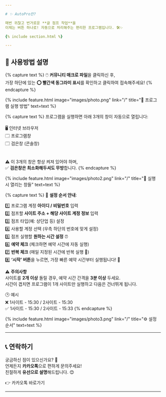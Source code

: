 ```yaml
---

# ✨ AutoPro란?

매번 귀찮고 번거로운 **글 점프 작업**을  
이제는 버튼 하나로! 자동으로 처리해주는 편리한 프로그램입니다. 🛠️✨

{% include section.html %}

---
```


## 📌 사용방법 설명

{% capture text %}
🖱️ **커뮤니티 매크로 파일**을 클릭하신 후,  
가장 하단에 있는 <b>⭕ 빨간색 동그라미 표시</b>를 확인하고 클릭하여 접속해주세요!
{% endcapture %}

{%
  include feature.html
  image="images/photo.png"
  link="/"
  title="📂 프로그램 실행 방법"
  text=text
%}

{% capture text %}
프로그램을 실행하면 아래 3개의 창이 자동으로 열립니다:  
<br>🖥️ 인터넷 브라우저  
🗔 프로그램창  
🗔 검은창 (콘솔창)  
<br><br>⚠️ 이 3개의 창은 항상 켜져 있어야 하며,  
✅ <b>검은창은 최소화해두셔도 무방</b>합니다.
{% endcapture %}

{%
  include feature.html
  image="images/photo2.png"
  link="/"
  title="🔧 실행 시 열리는 창들"
  text=text
%}

{% capture text %}
📝 <b>설정 순서 안내</b>:

1️⃣ 프로그램 계정 <b>아이디 / 비밀번호</b> 입력  
2️⃣ 점프할 <b>사이트 주소 + 해당 사이트 계정 정보</b> 입력  
3️⃣ 점프 타입(예: 상단업 등) 설정  
4️⃣ 사용할 계정 선택 (우측 하단의 번호에 맞게 설정)  
5️⃣ 점프 실행할 <b>원하는 시간 설정</b> ⏰  
6️⃣ <b>예약 체크</b> (체크하면 예약 시간에 자동 실행)  
7️⃣ <b>반복 체크</b> (매일 지정된 시간에 반복 실행 🔁)  
8️⃣ <b>‘시작’ 버튼</b>을 누르면, 가장 빠른 예약 시간부터 실행됩니다! 🚀  

⚠️ <b>주의사항</b>  
사이트를 <b>2개 이상</b> 돌릴 경우, 예약 시간 간격을 <b>3분 이상</b> 두세요.  
시간이 겹치면 프로그램이 1개 사이트만 실행하고 다음은 건너뛰게 됩니다.

🕒 예시  
❌ 1사이트 - 15:30 / 2사이트 - 15:30  
✅ 1사이트 - 15:30 / 2사이트 - 15:33
{% endcapture %}

{%
  include feature.html
  image="images/photo3.png"
  link="/"
  title="⚙️ 설정 순서"
  text=text
%}

---

## 📞 연락하기

궁금하신 점이 있으신가요? 🤔  
언제든지 <b>카카오톡</b>으로 편하게 문의주세요!  
친절하게 <b>유선으로 설명</b>해드립니다. 😊

👉 카카오톡 바로가기</a>

---
